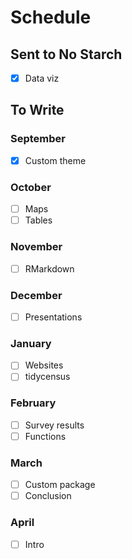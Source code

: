 # Schedule

## Sent to No Starch

- [x] Data viz

## To Write

### September
- [x] Custom theme

### October
- [ ] Maps
- [ ] Tables

### November
- [ ] RMarkdown

### December
- [ ] Presentations

### January
- [ ] Websites
- [ ] tidycensus

### February
- [ ] Survey results
- [ ] Functions

### March
- [ ] Custom package
- [ ] Conclusion

### April
- [ ] Intro